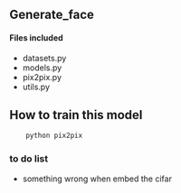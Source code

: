 ## Generate_face

#### Files included

- datasets.py
- models.py
- pix2pix.py
- utils.py

## How to train this model
``` python
	python pix2pix
```

### to do list
- something wrong when embed the cifar


